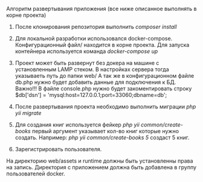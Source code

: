 Алгоритм развертывания приложения (все ниже описанное выполнять в корне проекта)

1. После клонирования репозитория выполнить _composer install_

2. Для локальной разработки использовался docker-compose. Конфигурационный файл/ находится в корне проекта. 
Для запуска контейнера используется команда _docker-compose up_

3. Проект может быть развернут без докера на машине с установленным LAMP стеком. 
В настройках сервера тогда указываеть путь до папки web/ 
А так же в конфигурационном файле db.php нужно будет добавить данные для подключения к БД.
Важно!!! 
В файле console.php нужно будет закоментировать строку $db['dsn'] = 'mysql:host=127.0.0.1;port=33060;dbname=db';

4. После развертывания проекта необходимо выполнить миграции _php yii migrate_ 

5. Для создания книг используется фейкер _php yii common/create-books_ первый аргумент указывает кол-во книг которые нужно создать.
Например: _php yii common/create-books 5_ создаст 5 книг.

6. Зарегистрировать пользователя. 

На директорию web/assets и runtime должны быть установленны права на запись. Директория с приложением должна быть добавлена в группу пользователей docker.
